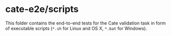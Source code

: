 # cate-e2e/scripts

This folder contains the end-to-end tests for the Cate validation task in form of 
executable scripts (`*.sh` for Linux and OS X, `*.bat` for Windows).
